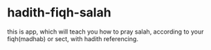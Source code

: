 # hadith-fiqh-salah
this is app, which will teach you how to pray salah, according to your fiqh(madhab) or sect, with hadith referencing. 
